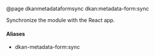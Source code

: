 @page dkanmetadataformsync dkan:metadata-form:sync

Synchronize the module with the React app.

#### Aliases

- dkan-metadata-form:sync
